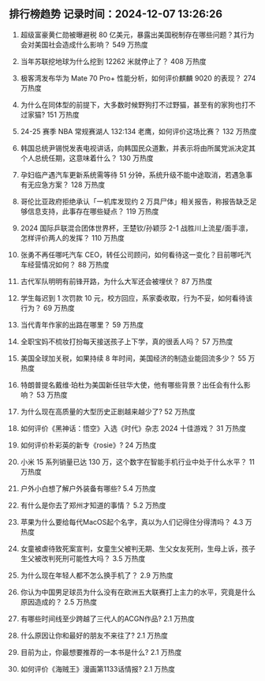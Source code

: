 
## 排行榜趋势 记录时间：2024-12-07 13:26:26
  
  1. 超级富豪黄仁勋被曝避税 80 亿美元，暴露出美国税制存在哪些问题？其行为会对美国社会造成什么影响？ 549 万热度
    
  2. 当年苏联挖地球为什么挖到 12262 米就停止了？ 408 万热度
    
  3. 极客湾发布华为 Mate 70 Pro+ 性能分析，如何评价麒麟 9020 的表现？ 274 万热度
    
  4. 为什么在同体型的前提下，大多数时候野狗打不过野猫，甚至有的家狗也打不过家猫? 151 万热度
    
  5. 24-25 赛季 NBA 常规赛湖人 132:134 老鹰，如何评价这场比赛？ 132 万热度
    
  6. 韩国总统尹锡悦发表电视讲话，向韩国民众道歉，并表示将由所属党派决定其个人总统任期，这意味着什么？ 130 万热度
    
  7. 孕妇临产遇汽车更新系统需等待 51 分钟，系统升级不能中途取消，若遇急事有无应急方案？ 128 万热度
    
  8. 哥伦比亚政府拒绝承认「一机库发现约 2 万具尸体」相关报告，称报告缺乏足够信息支持，此事存在哪些疑点？ 119 万热度
    
  9. 2024 国际乒联混合团体世界杯，王楚钦/孙颖莎 2-1 战胜川上流星/面手凛，怎样评价两人的发挥？ 110 万热度
    
  10. 张勇不再任哪吒汽车 CEO，转任公司顾问，如何看待这一变化？目前哪吒汽车经营情况如何？ 88 万热度
    
  11. 古代军队明明有前锋开路，为什么大军还会被埋伏？ 87 万热度
    
  12. 学生每迟到 1 次罚款 10 元，校方回应，系家委收取，行为不妥，如何看待该行为？ 69 万热度
    
  13. 当代青年作家的出路在哪里？ 59 万热度
    
  14. 全职宝妈不梳妆打扮每天接送孩子上下学，真的很丢人吗？ 57 万热度
    
  15. 美国全球加关税，如果持续 8 年时间，美国经济的制造业能回流多少？ 55 万热度
    
  16. 特朗普提名戴维·珀杜为美国新任驻华大使，他有哪些背景？出任会有什么影响？ 53 万热度
    
  17. 为什么现在高质量的大型历史正剧越来越少了? 52 万热度
    
  18. 如何评价《黑神话：悟空》入选《时代》杂志 2024 十佳游戏？ 31 万热度
    
  19. 如何评价朴彩英的新专《rosie》? 24 万热度
    
  20. 小米 15 系列销量已达 130 万，这个数字在智能手机行业中处于什么水平？ 11 万热度
    
  21. 户外小白想了解户外装备有哪些? 5.4 万热度
    
  22. 有什么是你去了郑州才知道的事情？ 5.2 万热度
    
  23. 苹果为什么要给每代MacOS起个名字，真以为人们记得住分得清吗？ 4.3 万热度
    
  24. 女童被虐待致死案宣判，女童生父被判无期、生父女友死刑，生母上诉，孩子生父被改判死刑可能性大吗？ 3.5 万热度
    
  25. 为什么现在年轻人都不怎么换手机了？ 2.9 万热度
    
  26. 你认为中国男足球员为什么没有在欧洲五大联赛打上主力的水平，究竟是什么原因造成的？ 2.5 万热度
    
  27. 有哪些时间线至少跨越了三代人的ACGN作品? 2.1 万热度
    
  28. 什么原因让你和最好的朋友不来往了? 2.1 万热度
    
  29. 目前为止，你最想要推荐的一本书是什么? 2.1 万热度
    
  30. 如何评价《海贼王》漫画第1133话情报? 2.1 万热度
    